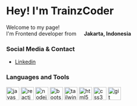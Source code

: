 <h1>Hey! I'm TrainzCoder</h1>

<p>Welcome to my page! </br> I'm Frontend developer from <img src="https://img.icons8.com/color/50/000000/indonesia.png" width="13"/> <b>Jakarta, Indonesia</b></p>


<h3>Social Media & Contact</h3>
<ul>
  <li><a href="https://www.linkedin.com/in/arya-prawira-p-870a68205/">Linkedin</a></li>
</ul>

<h3>Languages and Tools</h3>
<p>
  <img src="https://img.icons8.com/color/48/000000/javascript--v1.png" width="35" alt="javascript"/>
  <img src="https://img.icons8.com/color/96/000000/react-native.png" width="35" alt="reactjs"/>
  <img src="https://img.icons8.com/color/48/000000/nodejs.png"
  alt="nodejs" width="35"/>
  <img src="https://img.icons8.com/color/96/000000/bootstrap.png" alt="bootstrap" width="35"/>
  <img src="https://www.vectorlogo.zone/logos/tailwindcss/tailwindcss-icon.svg" width="35" alt="tailwindcss"/>
  <img src="https://img.icons8.com/color/48/000000/html-5--v1.png" alt="html5" width="35"/>
  <img src="https://img.icons8.com/color/48/000000/css3.png" alt="css3" width="35"/>
  <img src="https://img.icons8.com/color/48/000000/git.png" alt="git" width="35"/>
</p>

<br/>

